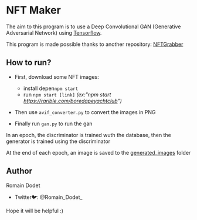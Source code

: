 # NFT Maker

The aim to this program is to use a Deep Convolutional GAN (Generative Adversarial Network) using [Tensorflow](https://www.tensorflow.org/tutorials/generative/dcgan).


This program is made possible thanks to another repository: [NFTGrabber](https://github.com/ericmurphyxyz/nftgrabber)


 ## How to run?
 
 - First, download some NFT images:
    - install depen`npm start`
    - run `npm start [link]` *(ex:"npm start https://rarible.com/boredapeyachtclub")*
    
 - Then use `avif_converter.py` to convert the images in PNG
 
 - Finally run `gan.py` to run the gan
 
 In an epoch, the discriminator is trained wuth the database, then the generator is trained using the discriminator
 
 At the end of each epoch, an image is saved to the [generated_images](generated_images) folder


## Author

Romain Dodet

- Twitter🐦: @Romain_Dodet_

Hope it will be helpful :)
